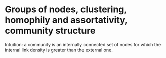 # Groups of nodes, clustering, homophily and assortativity, community structure

Intuition: a community is an internally connected set of nodes for
 which the internal link density is greater than the external one.